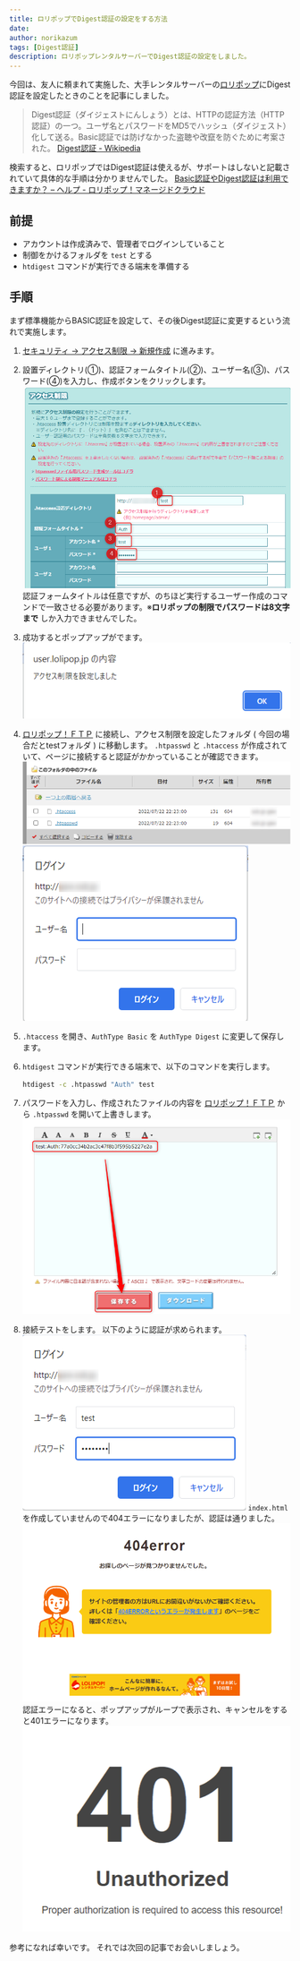 ```yaml
---
title: ロリポップでDigest認証の設定をする方法
date: 
author: norikazum
tags: [Digest認証]
description: ロリポップレンタルサーバーでDigest認証の設定をしました。
---
```


今回は、友人に頼まれて実施した、大手レンタルサーバーの[ロリポップ](https://lolipop.jp/)にDigest認証を設定したときのことを記事にしました。

> Digest認証（ダイジェストにんしょう）とは、HTTPの認証方法（HTTP認証）の一つ。ユーザ名とパスワードをMD5でハッシュ（ダイジェスト）化して送る。Basic認証では防げなかった盗聴や改竄を防ぐために考案された。
[Digest認証 - Wikipedia](https://ja.wikipedia.org/wiki/Digest%E8%AA%8D%E8%A8%BC)

検索すると、ロリポップではDigest認証は使えるが、サポートはしないと記載されていて具体的な手順は分かりませんでした。
[Basic認証やDigest認証は利用できますか？ – ヘルプ - ロリポップ！マネージドクラウド](https://support.mc.lolipop.jp/hc/ja/articles/360053343374-Basic%E8%AA%8D%E8%A8%BC%E3%82%84Digest%E8%AA%8D%E8%A8%BC%E3%81%AF%E5%88%A9%E7%94%A8%E3%81%A7%E3%81%8D%E3%81%BE%E3%81%99%E3%81%8B-)

## 前提
- アカウントは作成済みで、管理者でログインしていること
- 制御をかけるフォルダを `test` とする
- `htdigest` コマンドが実行できる端末を準備する

## 手順

まず標準機能からBASIC認証を設定して、その後Digest認証に変更するという流れで実施します。

1. [セキュリティ -> アクセス制限 -> 新規作成](https://user.lolipop.jp/?mode=htaccess&state=htacre) に進みます。 

1. 設置ディレクトリ(①)、認証フォームタイトル(②)、ユーザー名(③)、パスワード(④)を入力し、作成ボタンをクリックします。
    ![](images/2022-07-22_22h19_41.png)
    認証フォームタイトルは任意ですが、のちほど実行するユーザー作成のコマンドで一致させる必要があります。※**ロリポップの制限でパスワードは8文字まで** しか入力できませんでした。

1. 成功するとポップアップがでます。
    ![](images/2022-07-22_22h23_39.png)

1. [ロリポップ！ＦＴＰ](https://lolipopftp.lolipop.jp/dir/list/) に接続し、アクセス制限を設定したフォルダ ( 今回の場合だとtestフォルダ ) に移動します。
    `.htpasswd` と `.htaccess` が作成されていて、ページに接続すると認証がかかっていることが確認できます。
    ![](images/2022-07-22_22h25_24.png)
    ![](images/2022-07-22_22h26_44.png)

1. `.htaccess` を開き、`AuthType Basic` を `AuthType Digest` に変更して保存します。

1. `htdigest` コマンドが実行できる端末で、以下のコマンドを実行します。
    ```bash
    htdigest -c .htpasswd "Auth" test
    ```

1. パスワードを入力し、作成されたファイルの内容を [ロリポップ！ＦＴＰ](https://lolipopftp.lolipop.jp/dir/list/) から `.htpasswd` を開いて上書きします。
    ![](images/2022-07-22_22h31_54.png)

1. 接続テストをします。
    以下のように認証が求められます。
    ![](images/2022-07-22_22h32_49.png)
    `index.html` を作成していませんので404エラーになりましたが、認証は通りました。
    ![](images/2022-07-22_22h34_00.png)
    認証エラーになると、ポップアップがループで表示され、キャンセルをすると401エラーになります。
    ![](images/2022-07-22_22h36_24.png)

参考になれば幸いです。
それでは次回の記事でお会いしましょう。
